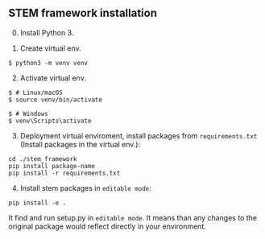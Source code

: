 
## STEM framework installation

0. Install Python 3.

1. Create virtual env.
```
$ python3 -m venv venv
```
2. Activate virtual env.
```
$ # Linux/macOS
$ source venv/bin/activate  
```
```
$ # Windows
$ venv\Scripts\activate  
```

3. Deployment virtual enviroment, install packages from ```requirements.txt``` (Install packages in the virtual env.):
```
cd ./stem_framework
pip install package-name
pip install -r requirements.txt
```

4. Install stem packages in ```editable mode```:
```
pip install -e .
```
It find and run setup.py in ```editable mode```. It means than any changes to the original package would reflect directly in your environment.
